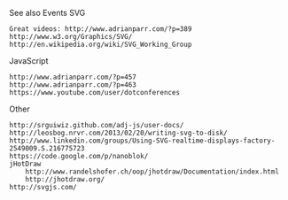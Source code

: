 See also Events
SVG

    Great videos: http://www.adrianparr.com/?p=389
    http://www.w3.org/Graphics/SVG/
    http://en.wikipedia.org/wiki/SVG_Working_Group

JavaScript

    http://www.adrianparr.com/?p=457
    http://www.adrianparr.com/?p=463
    https://www.youtube.com/user/dotconferences

Other

    http://srguiwiz.github.com/adj-js/user-docs/
    http://leosbog.nrvr.com/2013/02/20/writing-svg-to-disk/
    http://www.linkedin.com/groups/Using-SVG-realtime-displays-factory-2549009.S.216775723
    https://code.google.com/p/nanoblok/
    jHotDraw
        http://www.randelshofer.ch/oop/jhotdraw/Documentation/index.html
        http://jhotdraw.org/
    http://svgjs.com/
